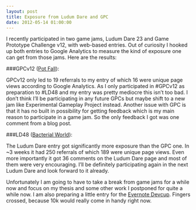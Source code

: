 ```yaml
---
layout: post
title: Exposure from Ludum Dare and GPC
date: 2012-05-14 01:00:00
---
```

I recently participated in two game jams, Ludum Dare 23 and Game Prototype Challenge v12, with web-based entries. Out of curiosity I hooked up both entries to Google Analytics to measure the kind of exposure one can get from those jams. Here are the results:

###GPCv12 ([Pot Fall](projects/pot-fall/index.html)):

GPCv12 only led to 19 referrals to my entry of which 16 were unique page views according to Google Analytics. As I only participated in #GPCv12 as preparation to #LD48 and my entry was pretty mediocre this isn’t too bad. I don’t think I’ll be participating in any future GPCs but maybe shift to a new jam like Experimental Gameplay Project instead. Another issue with GPC is that it has no built in possibility for getting feedback which is my main reason to participate in a game jam. So the only feedback I got was one comment from a blog post.

###LD48 ([Bacterial World](projects/bacterial-world/index.html)):

The Ludum Dare entry got significantly more exposure than the GPC one. In ~3 weeks it had 250 referrals of which 189 were unique page views. Even more importantly it got 36 comments on the Ludum Dare page and most of them were very encouraging. I’ll be definitely participating again in the next Ludum Dare and look forward to it already.

Unfortunately I am going to have to take a break from game jams for a while now and focus on my thesis and some other work I postponed for quite a while now. I am also preparing a little entry for the [Evernote Devcup](http://devcup.evernote.com/). Fingers crossed, because 10k would really come in handy right now.